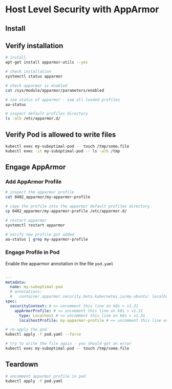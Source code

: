 # Host Level Security with AppArmor

## Install

## Verify installation

```bash
# install
apt-get install apparmor-utils --yes

# check installation
systemctl status apparmor

# check apparmor is enabled
cat /sys/module/apparmor/parameters/enabled

# see status of apparmor - see all loaded profiles
aa-status

# inspect default profiles directory
ls -alh /etc/apparmor.d/
```

## Verify Pod is allowed to write files

```bash
kubectl exec my-suboptimal-pod -- touch /tmp/some.file
kubectl exec -it my-suboptimal-pod -- ls -alh /tmp
```

## Engage AppArmor

### Add AppArmor Profile

```bash
# inspect the apparmor profile
cat 0402_apparmor/my-apparmor-profile

# copy the profile into the apparmor default profiles directory
cp 0402_apparmor/my-apparmor-profile /etc/apparmor.d/

# restart apparmor
systemctl restart apparmor

# verify new profile got added
aa-status | grep my-apparmor-profile
```

### Engage Profile in Pod

Enable the apparmor annotation in the file `pod.yaml`

```yaml

---
metadata:
  name: my-suboptimal-pod
  # annotations:
  #   container.apparmor.security.beta.kubernetes.io/my-ubuntu: localhost/my-apparmor-profile
spec:
  securityContext: # <= uncomment this line on k8s > v1.31
    appArmorProfile: # <= uncomment this line on k8s > v1.31
      type: Localhost # <= uncomment this line on k8s > v1.31
      localhostProfile: my-apparmor-profile # <= uncomment this line on k8s > v1.31
```

```bash
# re-apply the pod
kubectl apply -f pod.yaml --force

# try to write the file again - you should get an error
kubectl exec my-suboptimal-pod -- touch /tmp/some.file
```

## Teardown

```bash
# uncomment apparmor profile in pod
kubectl apply -f pod.yaml
```
